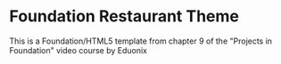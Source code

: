 # Foundation Restaurant Theme

This is a Foundation/HTML5 template from chapter 9 of the "Projects in Foundation" video course by Eduonix

